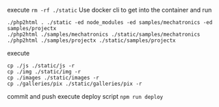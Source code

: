 execute `rm -rf ./static`
Use docker cli to get into the container and run

```shell
./php2html . ./static -ed node_modules -ed samples/mechatronics -ed samples/projectx
./php2html ./samples/mechatronics ./static/samples/mechatronics
./php2html ./samples/projectx ./static/samples/projectx
```

execute

```shell
cp ./js ./static/js -r
cp ./img ./static/img -r
cp ./images ./static/images -r
cp ./galleries/pix ./static/galleries/pix -r
```

commit and push
execute deploy script `npm run deploy`
